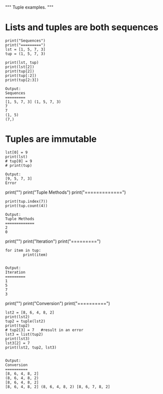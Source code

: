 """
Tuple examples.
"""

# Lists and tuples are both sequences
	print("Sequences")
	print("=========")
	lst = [1, 5, 7, 3]
	tup = (1, 5, 7, 3)

	print(lst, tup)
	print(lst[2])
	print(tup[2])
	print(tup[:2])
	print(tup[2:3])
	
	Output:
	Sequences
	=========
	[1, 5, 7, 3] (1, 5, 7, 3)
	7
	7
	(1, 5)
	(7,)


# Tuples are immutable
	lst[0] = 9
	print(lst)
	# tup[0] = 9
	# print(tup)

	Output: 
	[9, 5, 7, 3]
	Error

print("")
print("Tuple Methods")
print("=============")

	print(tup.index(7))
	print(tup.count(4))

	Output:
	Tuple Methods
	=============
	2
	0

print("")
print("Iteration")
print("=========")

	for item in tup:
			print(item)


	Output:
	Iteration
	=========
	1
	5
	7
	3

print("")
print("Conversion")
print("==========")

	lst2 = [8, 6, 4, 8, 2]
	print(lst2)
	tup2 = tuple(lst2)
	print(tup2)
	# tup2[3] = 7   #result in an error
	lst3 = list(tup2)
	print(lst3)
	lst3[2] = 7
	print(lst2, tup2, lst3)


	Output:
	Conversion
	==========
	[8, 6, 4, 8, 2]
	(8, 6, 4, 8, 2)
	[8, 6, 4, 8, 2]
	[8, 6, 4, 8, 2] (8, 6, 4, 8, 2) [8, 6, 7, 8, 2]
